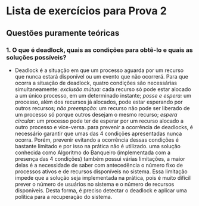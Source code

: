 # Lista de exercícios para Prova 2

## Questões puramente teóricas

### **1. O que é deadlock, quais as condições para obtê-lo e quais as soluções possíveis?**
- Deadlock é a situação em que um processo aguarda por um recurso que nunca estará disponível ou um evento que não ocorrerá. Para que ocorra a situação de deadlock, quatro condições são necessárias simultaneamente: _exclusão mútua:_ cada recurso só pode estar alocado a um único processo, em um determinado instante; _posse e espera:_ um processo, além dos recursos já alocados, pode estar esperando por outros recursos; _não preempção:_ um recurso não pode ser liberado de um processo só porque outros desejam o mesmo recurso; _espera circular:_ um processo pode ter de esperar por um recurso alocado a outro processo e vice-versa. para prevenir a ocorrência de deadlocks, é necessário garantir que umas das 4 condições apresentadas nunca ocorra. Porém, prevenir evitando a ocorrência dessas condições é bastante limitado e por isso na prática não é utilizado. uma solução conhecida como Algoritmo do Banqueiro (implementada com a presença das 4 condições) também possui várias limitações, a maior delas é a necessidade de saber com antecedência o número fixo de processos ativos e de recursos disponíveis no sistema. Essa limitação impede que a solução seja implementada na prática, pois é muito difícil prever o número de usuários no sistema e o número de recursos disponíveis. Desta forma, é preciso detectar o deadlock e aplicar uma política para a recuperação do sistema. 